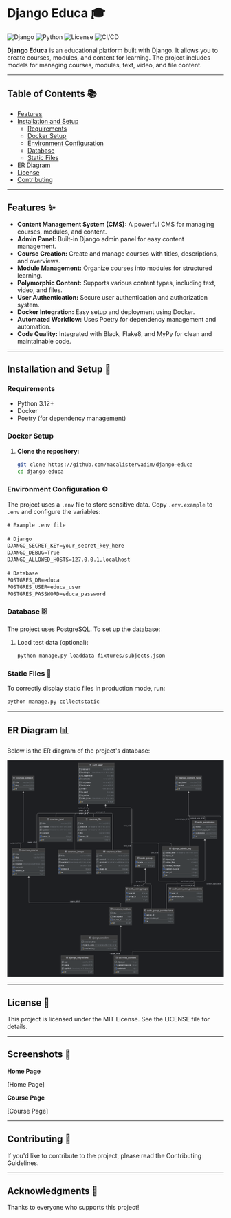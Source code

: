 # Django Educa 🎓

![Django](https://img.shields.io/badge/Django-3.2-green)
![Python](https://img.shields.io/badge/Python%20%20%7C%203.12-blue)
![License](https://img.shields.io/badge/License-MIT-yellow)
![CI/CD](https://github.com/macalistervadim/django-educa/actions/workflows/python-package.yml/badge.svg)

**Django Educa** is an educational platform built with Django. It allows you to create courses, modules, and content for learning. The project includes models for managing courses, modules, text, video, and file content.

---

## Table of Contents 📚

- [Features](#features-)
- [Installation and Setup](#installation-and-setup-)
  - [Requirements](#requirements)
  - [Docker Setup](#docker-setup)
  - [Environment Configuration](#environment-configuration-)
  - [Database](#database-)
  - [Static Files](#static-files-)
- [ER Diagram](#er-diagram-)
- [License](#license-)
- [Contributing](#contributing-)

---

## Features ✨

- **Content Management System (CMS):** A powerful CMS for managing courses, modules, and content.
- **Admin Panel:** Built-in Django admin panel for easy content management.
- **Course Creation:** Create and manage courses with titles, descriptions, and overviews.
- **Module Management:** Organize courses into modules for structured learning.
- **Polymorphic Content:** Supports various content types, including text, video, and files.
- **User Authentication:** Secure user authentication and authorization system.
- **Docker Integration:** Easy setup and deployment using Docker.
- **Automated Workflow:** Uses Poetry for dependency management and automation.
- **Code Quality:** Integrated with Black, Flake8, and MyPy for clean and maintainable code.

---

## Installation and Setup 🚀

### Requirements

- Python 3.12+
- Docker
- Poetry (for dependency management)

### Docker Setup

1. **Clone the repository:**
   ```bash
   git clone https://github.com/macalistervadim/django-educa
   cd django-educa

### Environment Configuration ⚙️
The project uses a `.env` file to store sensitive data. Copy `.env.example` to `.env` and configure the variables:

```plaintext
# Example .env file

# Django
DJANGO_SECRET_KEY=your_secret_key_here
DJANGO_DEBUG=True
DJANGO_ALLOWED_HOSTS=127.0.0.1,localhost

# Database
POSTGRES_DB=educa
POSTGRES_USER=educa_user
POSTGRES_PASSWORD=educa_password
```

### Database 🗄️

The project uses PostgreSQL. To set up the database:

1. Load test data (optional):
   ```bash
   python manage.py loaddata fixtures/subjects.json

### Static Files 📂

To correctly display static files in production mode, run:
   
   ```bash
   python manage.py collectstatic
   ```

---

## ER Diagram 📊

Below is the ER diagram of the project's database:

![ER.png](ER.png)

---

## License 📜

This project is licensed under the MIT License. See the LICENSE file for details.

---

## Screenshots 📸

**Home Page**

[Home Page]

**Course Page**

[Course Page]

---

## Contributing 🤝

If you'd like to contribute to the project, please read the Contributing Guidelines.

---

## Acknowledgments 🙏

Thanks to everyone who supports this project!
